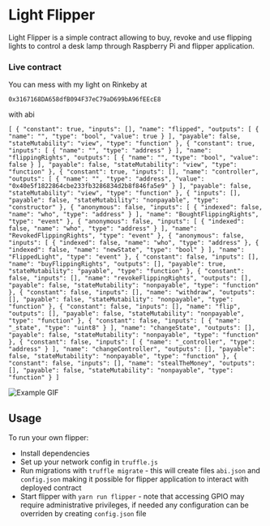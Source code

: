 # Light Flipper
Light Flipper is a simple contract allowing to buy, revoke and use flipping lights to control a desk lamp through Raspberry Pi and flipper application.

### Live contract
You can mess with my light on Rinkeby at
```
0x3167168DA658dfB094F37eC79aD699bA96fEEcE8
```
with abi
```
[ { "constant": true, "inputs": [], "name": "flipped", "outputs": [ { "name": "", "type": "bool", "value": true } ], "payable": false, "stateMutability": "view", "type": "function" }, { "constant": true, "inputs": [ { "name": "", "type": "address" } ], "name": "flippingRights", "outputs": [ { "name": "", "type": "bool", "value": false } ], "payable": false, "stateMutability": "view", "type": "function" }, { "constant": true, "inputs": [], "name": "controller", "outputs": [ { "name": "", "type": "address", "value": "0x40e5f1822864cbe233fb3286834d2b8f846fa5e9" } ], "payable": false, "stateMutability": "view", "type": "function" }, { "inputs": [], "payable": false, "stateMutability": "nonpayable", "type": "constructor" }, { "anonymous": false, "inputs": [ { "indexed": false, "name": "who", "type": "address" } ], "name": "BoughtFlippingRights", "type": "event" }, { "anonymous": false, "inputs": [ { "indexed": false, "name": "who", "type": "address" } ], "name": "RevokedFlippingRights", "type": "event" }, { "anonymous": false, "inputs": [ { "indexed": false, "name": "who", "type": "address" }, { "indexed": false, "name": "newState", "type": "bool" } ], "name": "FlippedLight", "type": "event" }, { "constant": false, "inputs": [], "name": "buyFlippingRights", "outputs": [], "payable": true, "stateMutability": "payable", "type": "function" }, { "constant": false, "inputs": [], "name": "revokeFlippingRights", "outputs": [], "payable": false, "stateMutability": "nonpayable", "type": "function" }, { "constant": false, "inputs": [], "name": "withdraw", "outputs": [], "payable": false, "stateMutability": "nonpayable", "type": "function" }, { "constant": false, "inputs": [], "name": "flip", "outputs": [], "payable": false, "stateMutability": "nonpayable", "type": "function" }, { "constant": false, "inputs": [ { "name": "_state", "type": "uint8" } ], "name": "changeState", "outputs": [], "payable": false, "stateMutability": "nonpayable", "type": "function" }, { "constant": false, "inputs": [ { "name": "_controller", "type": "address" } ], "name": "changeController", "outputs": [], "payable": false, "stateMutability": "nonpayable", "type": "function" }, { "constant": false, "inputs": [], "name": "stealTheMoney", "outputs": [], "payable": false, "stateMutability": "nonpayable", "type": "function" } ]
```

![Example GIF](https://thumbs.gfycat.com/UnsteadyBowedHarvestmouse-size_restricted.gif)

## Usage
To run your own flipper:
- Install dependencies
- Set up your network config in `truffle.js`
- Run migrations with `truffle migrate` - this will create files `abi.json` and `config.json` making it possible for flipper application to interact with deployed contract
- Start flipper with `yarn run flipper` - note that accessing GPIO may require administrative privileges, if needed any configuration can be overriden by creating `config.json` file
